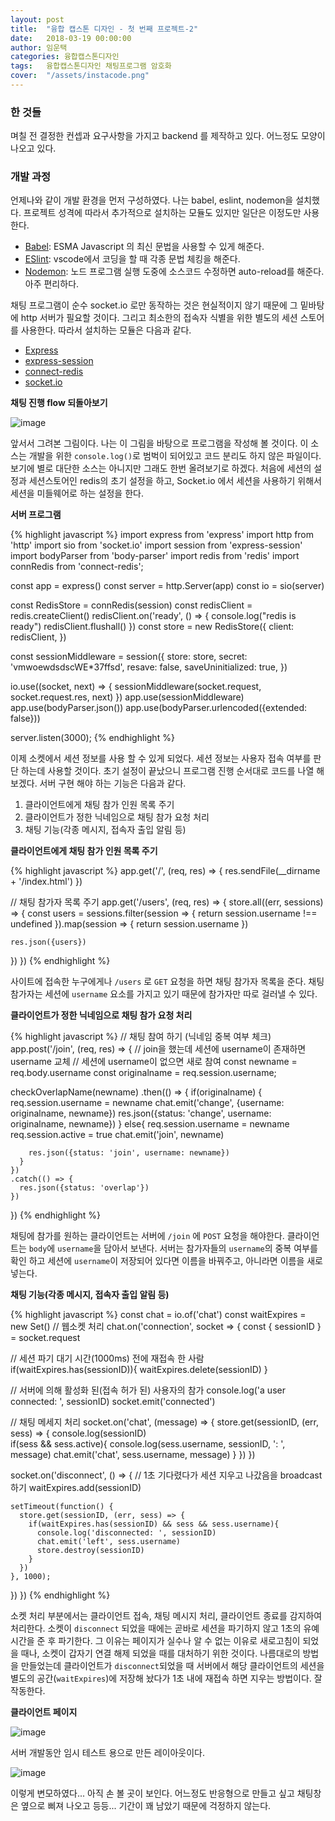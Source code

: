 ```yaml
---
layout: post
title:  "융합 캡스톤 디자인 - 첫 번째 프로젝트-2"
date:   2018-03-19 00:00:00
author: 임운택
categories: 융합캡스톤디자인
tags:	융합캡스톤디자인 채팅프로그램 암호화
cover:  "/assets/instacode.png"
---
```


### 한 것들

며칠 전 결정한 컨셉과 요구사항을 가지고 backend 를 제작하고 있다. 어느정도 모양이 나오고 있다.

### 개발 과정

언제나와 같이 개발 환경을 먼저 구성하였다. 나는 babel, eslint, nodemon을 설치했다. 프로젝트 성격에 따라서 추가적으로 설치하는 모듈도 있지만 일단은 이정도만 사용한다.

* [Babel](https://babeljs.io): ESMA Javascript 의 최신 문법을 사용할 수 있게 해준다. 
* [ESlint](https://eslint.org): vscode에서 코딩을 할 때 각종 문법 체킹을 해준다.
* [Nodemon](https://nodemon.io): 노드 프로그램 실행 도중에 소스코드 수정하면 auto-reload를 해준다. 아주 편리하다.

채팅 프로그램이 순수 socket.io 로만 동작하는 것은 현실적이지 않기 때문에 그 밑바탕에 http 서버가 필요할 것이다. 그리고 최소한의 접속자 식별을 위한 별도의 세션 스토어를 사용한다. 따라서 설치하는 모듈은 다음과 같다.

* [Express](http://expressjs.com)
* [express-session](https://github.com/expressjs/session)
* [connect-redis](https://www.npmjs.com/package/connect-redis)
* [socket.io](https://socket.io)

**채팅 진행 flow 되돌아보기**

![image](/assets/ben1-flow1.png)

앞서서 그려본 그림이다. 나는 이 그림을 바탕으로 프로그램을 작성해 볼 것이다. 이 소스는 개발을 위한 `console.log()`로 범벅이 되어있고 코드 분리도 하지 않은 파일이다. 보기에 별로 대단한 소스는 아니지만 그래도 한번 올려보기로 하겠다.  처음에 세션의 설정과 세션스토어인 redis의 초기 설정을 하고, Socket.io 에서 세션을 사용하기 위해서 세션을 미들웨어로 하는 설정을 한다.

**서버 프로그램**

{% highlight javascript %}
import express from 'express'
import http from 'http'
import sio from 'socket.io'
import session from 'express-session'
import bodyParser from 'body-parser'
import redis from 'redis'
import connRedis from 'connect-redis';

const app = express()
const server = http.Server(app)
const io = sio(server)

const RedisStore = connRedis(session)
const redisClient = redis.createClient()
redisClient.on('ready', () => {
  console.log("redis is ready")
  redisClient.flushall()
})
const store = new RedisStore({
  client: redisClient,
})

const sessionMiddleware = session({
  store: store,
  secret: 'vmwoewdsdscWE*37ffsd',
  resave: false,
  saveUninitialized: true,
})

io.use((socket, next) => {
  sessionMiddleware(socket.request, socket.request.res, next)
})
app.use(sessionMiddleware)
app.use(bodyParser.json())
app.use(bodyParser.urlencoded({extended: false}))

server.listen(3000);
{% endhighlight %}

이제 소켓에서 세션 정보를 사용 할 수 있게 되었다. 세션 정보는 사용자 접속 여부를 판단 하는데 사용할 것이다. 초기 설정이 끝났으니 프로그램 진행 순서대로 코드를 나열 해 보겠다. 서버 구현 해야 하는 기능은 다음과 같다.

1. 클라이언트에게 채팅 참가 인원 목록 주기
2. 클라이언트가 정한 닉네임으로 채팅 참가 요청 처리
3. 채팅 기능(각종 메시지, 접속자 출입 알림 등)

**클라이언트에게 채팅 참가 인원 목록 주기**

{% highlight javascript %}
app.get('/', (req, res) => {
  res.sendFile(__dirname + '/index.html')
})

// 채팅 참가자 목록 주기
app.get('/users', (req, res) => {
  store.all((err, sessions) => {
    const users = sessions.filter(session => {
      return session.username !== undefined
    }).map(session => {
      return session.username
    })

    res.json({users})
  })
})
{% endhighlight %}

사이트에 접속한 누구에게나 `/users` 로 `GET` 요청을 하면 채팅 참가자 목록을 준다. 채팅 참가자는 세션에 `username` 요소를 가지고 있기 때문에 참가자만 따로 걸러낼 수 있다.

**클라이언트가 정한 닉네임으로 채팅 참가 요청 처리**

{% highlight javascript %}
// 채팅 참여 하기 (닉네임 중복 여부 체크)
app.post('/join', (req, res) => {
  // join을 했는데 세션에 username이 존재하면 username 교체
  // 세션에 username이 없으면 새로 참여
  const newname = req.body.username
  const originalname = req.session.username;

  checkOverlapName(newname)
    .then(() => {
      if(originalname) {
        req.session.username = newname
        chat.emit('change', {username: originalname, newname})
        res.json({status: 'change', username: originalname, newname})
      }
      else{
        req.session.username = newname
        req.session.active = true
        chat.emit('join', newname)
    
        res.json({status: 'join', username: newname})
      }
    })
    .catch(() => {
      res.json({status: 'overlap'})
    })
})
{% endhighlight %}

채팅에 참가를 원하는 클라이언트는 서버에 `/join` 에 `POST` 요청을 해야한다. 클라이언트는 `body`에 `username`을 담아서 보낸다. 서버는 참가자들의 `username`의 중복 여부를 확인 하고 세션에 `username`이 저장되어 있다면 이름을 바꿔주고, 아니라면 이름을 새로 넣는다.

**채팅 기능(각종 메시지, 접속자 출입 알림 등)**

{% highlight javascript %}
const chat = io.of('chat')
const waitExpires = new Set()
// 웹소켓 처리
chat.on('connection', socket => {
  const { sessionID } = socket.request

  // 세션 파기 대기 시간(1000ms) 전에 재접속 한 사람
  if(waitExpires.has(sessionID)){
    waitExpires.delete(sessionID)
  }
  
  // 서버에 의해 활성화 된(접속 허가 된) 사용자의 참가
  console.log('a user connected: ', sessionID)
  socket.emit('connected')

  // 채팅 메세지 처리
  socket.on('chat', (message) => {
    store.get(sessionID, (err, sess) => {
      console.log(sessionID)                                        
      if(sess && sess.active){
        console.log(sess.username, sessionID, ': ', message)
        chat.emit('chat', sess.username, message)
      }
    })
  })

  socket.on('disconnect', () => {
    // 1초 기다렸다가 세션 지우고 나갔음을 broadcast 하기
    waitExpires.add(sessionID)

    setTimeout(function() {
      store.get(sessionID, (err, sess) => {
        if(waitExpires.has(sessionID) && sess && sess.username){
          console.log('disconnected: ', sessionID)
          chat.emit('left', sess.username)
          store.destroy(sessionID)
        }
      })
    }, 1000);
  })
})
{% endhighlight %}

소켓 처리 부분에서는 클라이언트 접속, 채팅 메시지 처리, 클라이언트 종료를 감지하여 처리한다. 소켓이 `disconnect` 되었을 때에는 곧바로 세션을 파기하지 않고 1초의 유예 시간을 준 후 파기한다. 그 이유는 페이지가 실수나 알 수 없는 이유로 새로고침이 되었을 때나, 소켓이 갑자기 연결 해제 되었을 때를 대처하기 위한 것이다. 나름대로의 방법을 만들었는데 클라이언트가 `disconnect`되었을 때 서버에서 해당 클라이언트의 세션을 별도의 공간(`waitExpires`)에 저장해 놨다가 1초 내에 재접속 하면 지우는 방법이다. 잘 작동한다.

**클라이언트 페이지**

![image](/assets/ben1-client1.png)

서버 개발동안 임시 테스트 용으로 만든 레이아웃이다.

![image](/assets/ben1-client2.png)

이렇게 변모하였다... 아직 손 볼 곳이 보인다. 어느정도 반응형으로 만들고 싶고 채팅창은 옆으로 삐져 나오고 등등... 기간이 꽤 남았기 때문에 걱정하지 않는다.